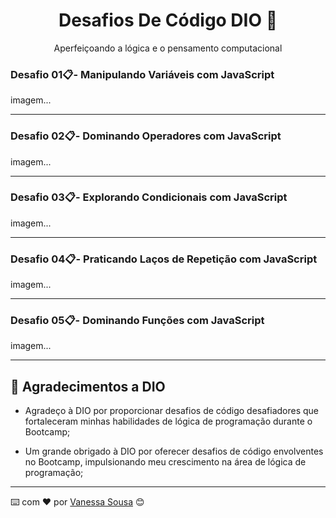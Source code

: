 <h1 align="center">Desafios De Código DIO 🚀</h1>

<p align="center">Aperfeiçoando a lógica e o pensamento computacional</p>

### Desafio 01📋- Manipulando Variáveis com JavaScript

imagem...
***

### Desafio 02📋- Dominando Operadores com JavaScript

imagem...
***

### Desafio 03📋- Explorando Condicionais com JavaScript

imagem...
***

### Desafio 04📋- Praticando Laços de Repetição com JavaScript

imagem...
***

### Desafio 05📋- Dominando Funções com JavaScript

imagem...
***

## 🎁 Agradecimentos a DIO

* Agradeço à DIO por proporcionar desafios de código desafiadores que fortaleceram minhas habilidades de lógica de programação durante o Bootcamp;

* Um grande obrigado à DIO por oferecer desafios de código envolventes no Bootcamp, impulsionando meu crescimento na área de lógica de programação;



---
⌨️ com ❤️ por [Vanessa Sousa](https://github.com/vanessasousapro) 😊
